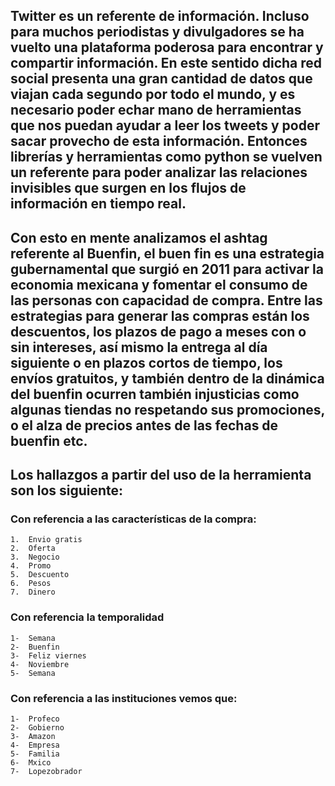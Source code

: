 ## Twitter es un referente de información. Incluso para muchos periodistas y divulgadores se ha vuelto una plataforma poderosa para encontrar y compartir información. En este sentido dicha red social presenta una gran cantidad de datos que viajan cada segundo por todo el mundo, y es necesario poder echar mano de herramientas que nos puedan ayudar a leer los tweets y poder sacar provecho de esta información. Entonces librerías y herramientas como python se vuelven un referente para poder analizar las relaciones invisibles que surgen en los flujos de información en tiempo real. 

## Con esto en mente analizamos el ashtag referente al Buenfin, el buen fin es una estrategia gubernamental que surgió en 2011 para activar la economia mexicana y fomentar el consumo de las personas con capacidad de compra. Entre las estrategias para generar las compras están los descuentos, los plazos de pago a meses con o sin intereses, así mismo la entrega al día siguiente o en plazos cortos de tiempo, los envíos gratuitos, y también dentro de la dinámica del buenfin ocurren también injusticias como algunas tiendas no respetando sus promociones, o el alza de precios antes de las fechas de buenfin etc. 
## Los hallazgos a partir del uso de la herramienta son los siguiente: 

### Con referencia a las características de la compra: 
    1.	Envio gratis
    2.	Oferta
    3.	Negocio
    4.	Promo
    5.	Descuento
    6.	Pesos
    7.	Dinero
### Con referencia la temporalidad 
    1-	Semana
    2-	Buenfin
    3-	Feliz viernes 
    4-	Noviembre
    5-	Semana 
### Con referencia a las instituciones vemos que: 
    1-	Profeco
    2-	Gobierno
    3-	Amazon
    4-	Empresa 
    5-	Familia 
    6-	Mxico
    7-	Lopezobrador
